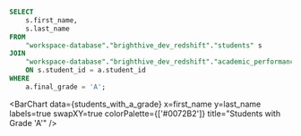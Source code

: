 ```sql students_with_a_grade
SELECT 
    s.first_name,
    s.last_name
FROM 
    "workspace-database"."brighthive_dev_redshift"."students" s
JOIN 
    "workspace-database"."brighthive_dev_redshift"."academic_performance" a
    ON s.student_id = a.student_id
WHERE 
    a.final_grade = 'A';
```

<BarChart
    data={students_with_a_grade}
    x=first_name
    y=last_name
    labels=true
    swapXY=true
    colorPalette={['#0072B2']}
    title="Students with Grade 'A'"
/>